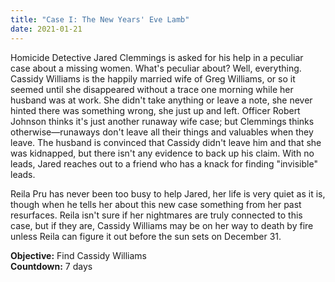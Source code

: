 ```yaml
---
title: "Case I: The New Years' Eve Lamb"
date: 2021-01-21
---
```

Homicide Detective Jared Clemmings is asked for his help in a peculiar case about a missing women. What's peculiar about? Well, everything. Cassidy Williams is the happily married wife of Greg Williams, or so it seemed until she disappeared without a trace one morning while her husband was at work. She didn't take anything or leave a note, she never hinted there was something wrong, she just up and left. Officer Robert Johnson thinks it's just another runaway wife case; but Clemmings thinks otherwise—runaways don't leave all their things and valuables when they leave. The husband is convinced that Cassidy didn't leave him and that she was kidnapped, but there isn't any evidence to back up his claim. With no leads, Jared reaches out to a friend who has a knack for finding "invisible" leads.

Reila Pru has never been too busy to help Jared, her life is very quiet as it is, though when he tells her about this new case something from her past resurfaces. Reila isn't sure if her nightmares are truly connected to this case, but if they are, Cassidy Williams may be on her way to death by fire unless Reila can figure it out before the sun sets on December 31.

**Objective:** Find Cassidy Williams\
**Countdown:** 7 days
